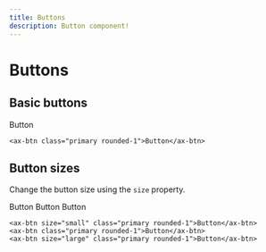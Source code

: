 ```yaml
---
title: Buttons
description: Button component!
---
```


# Buttons

## Basic buttons

<ax-btn class="primary rounded-1">Button</ax-btn>

```html:no-line-numbers
<ax-btn class="primary rounded-1">Button</ax-btn>
```

## Button sizes

Change the button size using the `size` property.

<ax-btn size="small" class="primary rounded-1">Button</ax-btn>
<ax-btn class="primary rounded-1 mx-3">Button</ax-btn>
<ax-btn size="large" class="primary rounded-1">Button</ax-btn>

```html:no-line-numbers
<ax-btn size="small" class="primary rounded-1">Button</ax-btn>
<ax-btn class="primary rounded-1">Button</ax-btn>
<ax-btn size="large" class="primary rounded-1">Button</ax-btn>
```
